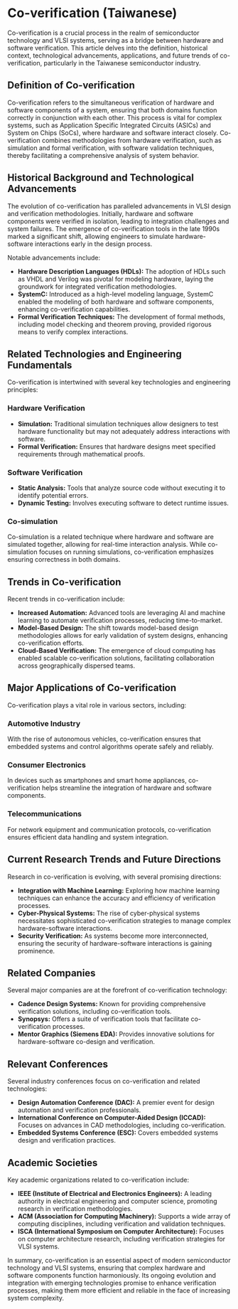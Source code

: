 # Co-verification (Taiwanese)

Co-verification is a crucial process in the realm of semiconductor technology and VLSI systems, serving as a bridge between hardware and software verification. This article delves into the definition, historical context, technological advancements, applications, and future trends of co-verification, particularly in the Taiwanese semiconductor industry.

## Definition of Co-verification

Co-verification refers to the simultaneous verification of hardware and software components of a system, ensuring that both domains function correctly in conjunction with each other. This process is vital for complex systems, such as Application Specific Integrated Circuits (ASICs) and System on Chips (SoCs), where hardware and software interact closely. Co-verification combines methodologies from hardware verification, such as simulation and formal verification, with software validation techniques, thereby facilitating a comprehensive analysis of system behavior.

## Historical Background and Technological Advancements

The evolution of co-verification has paralleled advancements in VLSI design and verification methodologies. Initially, hardware and software components were verified in isolation, leading to integration challenges and system failures. The emergence of co-verification tools in the late 1990s marked a significant shift, allowing engineers to simulate hardware-software interactions early in the design process.

Notable advancements include:

- **Hardware Description Languages (HDLs):** The adoption of HDLs such as VHDL and Verilog was pivotal for modeling hardware, laying the groundwork for integrated verification methodologies.
- **SystemC:** Introduced as a high-level modeling language, SystemC enabled the modeling of both hardware and software components, enhancing co-verification capabilities.
- **Formal Verification Techniques:** The development of formal methods, including model checking and theorem proving, provided rigorous means to verify complex interactions.

## Related Technologies and Engineering Fundamentals

Co-verification is intertwined with several key technologies and engineering principles:

### Hardware Verification

- **Simulation:** Traditional simulation techniques allow designers to test hardware functionality but may not adequately address interactions with software.
- **Formal Verification:** Ensures that hardware designs meet specified requirements through mathematical proofs.

### Software Verification

- **Static Analysis:** Tools that analyze source code without executing it to identify potential errors.
- **Dynamic Testing:** Involves executing software to detect runtime issues.

### Co-simulation

Co-simulation is a related technique where hardware and software are simulated together, allowing for real-time interaction analysis. While co-simulation focuses on running simulations, co-verification emphasizes ensuring correctness in both domains.

## Trends in Co-verification

Recent trends in co-verification include:

- **Increased Automation:** Advanced tools are leveraging AI and machine learning to automate verification processes, reducing time-to-market.
- **Model-Based Design:** The shift towards model-based design methodologies allows for early validation of system designs, enhancing co-verification efforts.
- **Cloud-Based Verification:** The emergence of cloud computing has enabled scalable co-verification solutions, facilitating collaboration across geographically dispersed teams.

## Major Applications of Co-verification

Co-verification plays a vital role in various sectors, including:

### Automotive Industry

With the rise of autonomous vehicles, co-verification ensures that embedded systems and control algorithms operate safely and reliably.

### Consumer Electronics

In devices such as smartphones and smart home appliances, co-verification helps streamline the integration of hardware and software components.

### Telecommunications

For network equipment and communication protocols, co-verification ensures efficient data handling and system integration.

## Current Research Trends and Future Directions

Research in co-verification is evolving, with several promising directions:

- **Integration with Machine Learning:** Exploring how machine learning techniques can enhance the accuracy and efficiency of verification processes.
- **Cyber-Physical Systems:** The rise of cyber-physical systems necessitates sophisticated co-verification strategies to manage complex hardware-software interactions.
- **Security Verification:** As systems become more interconnected, ensuring the security of hardware-software interactions is gaining prominence.

## Related Companies

Several major companies are at the forefront of co-verification technology:

- **Cadence Design Systems:** Known for providing comprehensive verification solutions, including co-verification tools.
- **Synopsys:** Offers a suite of verification tools that facilitate co-verification processes.
- **Mentor Graphics (Siemens EDA):** Provides innovative solutions for hardware-software co-design and verification.

## Relevant Conferences

Several industry conferences focus on co-verification and related technologies:

- **Design Automation Conference (DAC):** A premier event for design automation and verification professionals.
- **International Conference on Computer-Aided Design (ICCAD):** Focuses on advances in CAD methodologies, including co-verification.
- **Embedded Systems Conference (ESC):** Covers embedded systems design and verification practices.

## Academic Societies

Key academic organizations related to co-verification include:

- **IEEE (Institute of Electrical and Electronics Engineers):** A leading authority in electrical engineering and computer science, promoting research in verification methodologies.
- **ACM (Association for Computing Machinery):** Supports a wide array of computing disciplines, including verification and validation techniques.
- **ISCA (International Symposium on Computer Architecture):** Focuses on computer architecture research, including verification strategies for VLSI systems.

In summary, co-verification is an essential aspect of modern semiconductor technology and VLSI systems, ensuring that complex hardware and software components function harmoniously. Its ongoing evolution and integration with emerging technologies promise to enhance verification processes, making them more efficient and reliable in the face of increasing system complexity.